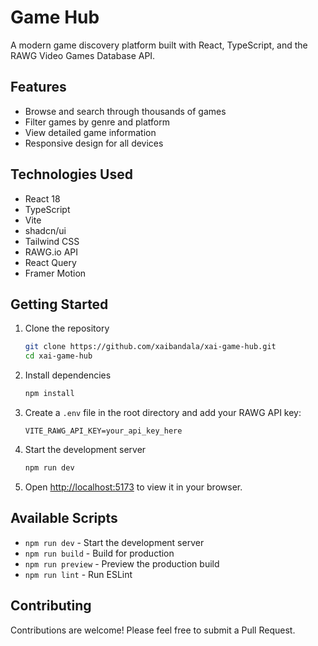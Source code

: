 # Game Hub

A modern game discovery platform built with React, TypeScript, and the RAWG Video Games Database API.

## Features

- Browse and search through thousands of games
- Filter games by genre and platform
- View detailed game information
- Responsive design for all devices

## Technologies Used

- React 18
- TypeScript
- Vite
- shadcn/ui
- Tailwind CSS
- RAWG.io API
- React Query
- Framer Motion

## Getting Started

1. Clone the repository
   ```sh
   git clone https://github.com/xaibandala/xai-game-hub.git
   cd xai-game-hub
   ```

2. Install dependencies
   ```sh
   npm install
   ```

3. Create a `.env` file in the root directory and add your RAWG API key:
   ```
   VITE_RAWG_API_KEY=your_api_key_here
   ```

4. Start the development server
   ```sh
   npm run dev
   ```

5. Open [http://localhost:5173](http://localhost:5173) to view it in your browser.

## Available Scripts

- `npm run dev` - Start the development server
- `npm run build` - Build for production
- `npm run preview` - Preview the production build
- `npm run lint` - Run ESLint

## Contributing

Contributions are welcome! Please feel free to submit a Pull Request.
